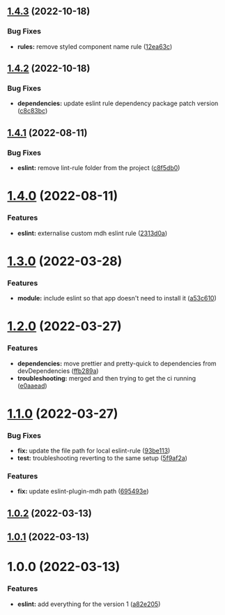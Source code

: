 ## [1.4.3](https://github.com/mydatahack/eslint-config-mdh-typescript-react/compare/v1.4.2...v1.4.3) (2022-10-18)


### Bug Fixes

* **rules:** remove styled component name rule ([12ea63c](https://github.com/mydatahack/eslint-config-mdh-typescript-react/commit/12ea63c071e739e8ff4b9229d7276d2006504921))

## [1.4.2](https://github.com/mydatahack/eslint-config-mdh-typescript-react/compare/v1.4.1...v1.4.2) (2022-10-18)


### Bug Fixes

* **dependencies:** update eslint rule dependency package patch version ([c8c83bc](https://github.com/mydatahack/eslint-config-mdh-typescript-react/commit/c8c83bc5483f73f5f16d85b5bb317471b5e05bb2))

## [1.4.1](https://github.com/mydatahack/eslint-config-mdh-typescript-react/compare/v1.4.0...v1.4.1) (2022-08-11)


### Bug Fixes

* **eslint:** remove lint-rule folder from the project ([c8f5db0](https://github.com/mydatahack/eslint-config-mdh-typescript-react/commit/c8f5db03398e22007b84602f77d00658f258a9ec))

# [1.4.0](https://github.com/mydatahack/eslint-config-mdh-typescript-react/compare/v1.3.0...v1.4.0) (2022-08-11)


### Features

* **eslint:** externalise custom mdh eslint rule ([2313d0a](https://github.com/mydatahack/eslint-config-mdh-typescript-react/commit/2313d0a9b9249837d82f8136ee3c56e5841c3c10))

# [1.3.0](https://github.com/mydatahack/eslint-config-mdh-typescript-react/compare/v1.2.0...v1.3.0) (2022-03-28)


### Features

* **module:** include eslint so that app doesn't need to install it ([a53c610](https://github.com/mydatahack/eslint-config-mdh-typescript-react/commit/a53c610d3cb69fbeb8553c344acfbb2cae0f60c1))

# [1.2.0](https://github.com/mydatahack/eslint-config-mdh-typescript-react/compare/v1.1.0...v1.2.0) (2022-03-27)


### Features

* **dependencies:** move prettier and pretty-quick to dependencies from devDependencies ([ffb289a](https://github.com/mydatahack/eslint-config-mdh-typescript-react/commit/ffb289acd8bf6474a92520130ee1062dda3c2e6d))
* **troubleshooting:** merged and then trying to get the ci running ([e0aaead](https://github.com/mydatahack/eslint-config-mdh-typescript-react/commit/e0aaead4e54c387865c7bf359b9e1151539c6f35))

# [1.1.0](https://github.com/mydatahack/eslint-config-mdh-typescript-react/compare/v1.0.2...v1.1.0) (2022-03-27)


### Bug Fixes

* **fix:** update the file path for local eslint-rule ([93be113](https://github.com/mydatahack/eslint-config-mdh-typescript-react/commit/93be1138a24cafd1253aaf04b901a63ea8ae25e7))
* **test:** troubleshooting reverting to the same setup ([5f9af2a](https://github.com/mydatahack/eslint-config-mdh-typescript-react/commit/5f9af2abde107497d6bc3e9500f7cdaca3b99b48))


### Features

* **fix:** update eslint-plugin-mdh path ([695493e](https://github.com/mydatahack/eslint-config-mdh-typescript-react/commit/695493e36df17a4ad52db238b7feab1fad2d3b08))

## [1.0.2](https://github.com/mydatahack/eslint-config-mdh-typescript-react/compare/v1.0.1...v1.0.2) (2022-03-13)

## [1.0.1](https://github.com/mydatahack/eslint-config-mdh-typescript-react/compare/v1.0.0...v1.0.1) (2022-03-13)

# 1.0.0 (2022-03-13)


### Features

* **eslint:** add everything for the version 1 ([a82e205](https://github.com/mydatahack/eslint-config-mdh-typescript-react/commit/a82e205bf440cd5d835fcd1f51823fe504391219))
